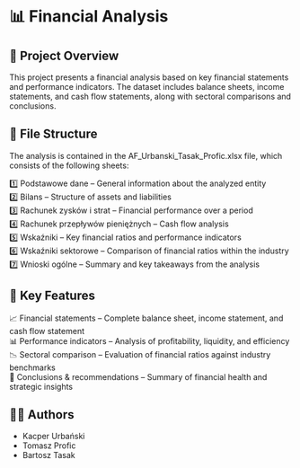 # 📊 Financial Analysis 
## 📌 Project Overview
This project presents a financial analysis based on key financial statements and performance indicators. The dataset includes balance sheets, income statements, and cash flow statements, along with sectoral comparisons and conclusions.

## 📂 File Structure
The analysis is contained in the AF_Urbanski_Tasak_Profic.xlsx file, which consists of the following sheets: <br>

1️⃣ Podstawowe dane – General information about the analyzed entity <br>
2️⃣ Bilans – Structure of assets and liabilities <br>
3️⃣ Rachunek zysków i strat – Financial performance over a period <br>
4️⃣ Rachunek przepływów pieniężnych – Cash flow analysis <br>
5️⃣ Wskaźniki – Key financial ratios and performance indicators <br>
6️⃣ Wskaźniki sektorowe – Comparison of financial ratios within the industry <br>
7️⃣ Wnioski ogólne – Summary and key takeaways from the analysis <br>

## 🚀 Key Features
📈 Financial statements – Complete balance sheet, income statement, and cash flow statement <br>
📊 Performance indicators – Analysis of profitability, liquidity, and efficiency <br>
📉 Sectoral comparison – Evaluation of financial ratios against industry benchmarks <br>
📌 Conclusions & recommendations – Summary of financial health and strategic insights <br>

## 👨‍💻 Authors
- Kacper Urbański <br>
- Tomasz Profic <br>
- Bartosz Tasak 
